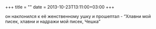 +++
title = ""
date = 2013-10-23T13:11:00+03:00
+++

он наклонился к её женственному ушку и прошептал - “Хлавни мой писек, хлавни и надражи мой писек, Чешка”


